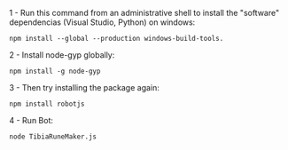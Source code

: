 1 - Run this command from an administrative shell to install the "software" dependencias (Visual Studio, Python) on windows:
```
npm install --global --production windows-build-tools.
```
2 - Install node-gyp globally:

```
npm install -g node-gyp
```

3 - Then try installing the package again:
```
npm install robotjs
```

4 - Run Bot:
```
node TibiaRuneMaker.js
```
